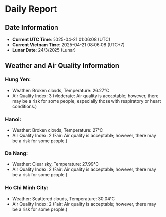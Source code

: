 # Daily Report
## Date Information
- **Current UTC Time**: 2025-04-21 01:06:08 (UTC)
- **Current Vietnam Time**: 2025-04-21 08:06:08 (UTC+7)
- **Lunar Date**: 24/3/2025 (Lunar)

## Weather and Air Quality Information

### Hung Yen:
- Weather: Broken clouds, Temperature: 26.27°C
- Air Quality Index: 3 (Moderate: Air quality is acceptable; however, there may be a risk for some people, especially those with respiratory or heart conditions.)

### Hanoi:
- Weather: Broken clouds, Temperature: 27°C
- Air Quality Index: 2 (Fair: Air quality is acceptable; however, there may be a risk for some people.)

### Da Nang:
- Weather: Clear sky, Temperature: 27.99°C
- Air Quality Index: 2 (Fair: Air quality is acceptable; however, there may be a risk for some people.)

### Ho Chi Minh City:
- Weather: Scattered clouds, Temperature: 30.04°C
- Air Quality Index: 2 (Fair: Air quality is acceptable; however, there may be a risk for some people.)
